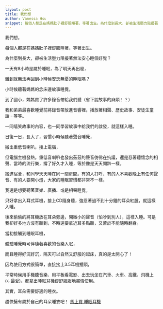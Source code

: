 ```yaml
--- 
layout: post
title: 我們想
author: Vanessa Hsu
snippet: 每個人都是在媽媽肚子裡舒服睡著，等著出生。為什麼到長大，卻被生活壓力阻擾著無法安心睡個好覺？一天有8小時是屬於睡眠，為了明天再出發，難到就無法再回到小時候安逸無憂的睡眠嗎？
---
```

我們想。

每個人都是在媽媽肚子裡舒服睡著，等著出生。

為什麼到長大，卻被生活壓力阻擾著無法安心睡個好覺？

一天有8小時是屬於睡眠，為了明天再出發，

難到就無法再回到小時候安逸無憂的睡眠嗎？

小時候聽著媽媽的念床邊故事睡覺，

到了國小，媽媽買了許多錄音帶給我們聽（省下說故事的麻煩！？）

我和弟弟最喜歡睡覺前將錄音帶放進音響裡，播放著相聲、歷史故事、安徒生童話⋯等等。

一同嘻笑故事的內容，也一同學習故事中給我們的啟發，就這樣入睡。

日復一日，長大了，習慣小時候聽著聲音睡覺，

搬出重低音喇叭，接上電腦，

但電腦主機發熱，重低音喇叭也發出茲茲的聲音彷彿在抗議，還是忍著聽懷念的相聲、當時的流行樂，撐了好久才入睡，等於像是天天開趴一樣。

搬進宿舍，和同學天天睡在同一間房間。有的人打呼、有的人不喜歡晚上有任何聲音、有的人要開小燈，大家的睡眠習慣都非常不一樣。

我還是想要聽著音樂、廣播、或是相聲睡覺。

只好拿出入耳式耳機，接上CD隨身聽，強忍著過不到十分鐘的耳朵紅腫，就這樣入睡。

後來偷偷的將耳機放在耳朵旁邊，開微小的聲音（怕吵到別人），這樣入睡。可是我卻好多地方沒有聽到，不時還要拿近耳多點聽，又苦於不能隨時翻身。

當初接觸到睡眠耳機，

體驗睡覺時可伴隨著喜歡的音樂入眠，

而且睡得好沉好沉，隔天可以自然又舒服的起床，真的是太開心了！

因為使用方式很簡單，直接接上3.5耳機插頭，

平常時候用手機聽音樂、用平板看電影、出去玩坐在汽車、火車、高鐵、飛機上 (←最愛)，都拿出睡眠耳機舒舒服服地盡情使用。

其實，耳朵需要舒適的睡衣。

趕快擁有屬於自己的耳朵睡衣吧！ [馬上買 睡眠耳機](http://sleepphones.herokuapp.com/#shopping)
